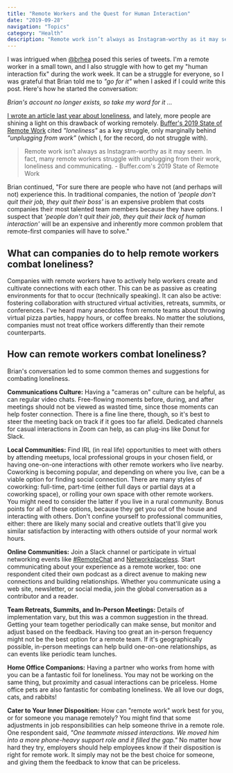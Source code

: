```yaml
---
title: "Remote Workers and the Quest for Human Interaction"
date: "2019-09-28"
navigation: "Topics"
category: "Health"
description: "Remote work isn’t always as Instagram-worthy as it may seem. In fact, many remote workers struggle with unplugging from their work, loneliness and communicating."
---
```


I was intrigued when [@brhea](https://twitter.com/brhea) posed this series of tweets. I'm a remote worker in a small town, and I also struggle with how to get my "human interaction fix" during the work week. It can be a struggle for everyone, so I was grateful that Brian told me to _"go for it"_ when I asked if I could write this post. Here's how he started the conversation:

_Brian's account no longer exists, so take my word for it ..._

[I wrote an article last year about loneliness](/topics/health/shining-a-light-on-loneliness/), and lately, more people are shining a light on this drawback of working remotely. [Buffer's 2019 State of Remote Work](https://buffer.com/state-of-remote-work-2019) cited _"loneliness"_ as a key struggle, only marginally behind _"unplugging from work"_ (which I, for the record, do not struggle with).

> Remote work isn’t always as Instagram-worthy as it may seem. In fact, many remote workers struggle with unplugging from their work, loneliness and communicating. - Buffer.com's 2019 State of Remote Work

Brian continued, "For sure there are people who have not (and perhaps will not) experience this. In traditional companies, the notion of _'people don't quit their job, they quit their boss'_ is an expensive problem that costs companies their most talented team members because they have options. I suspect that _'people don't quit their job, they quit their lack of human interaction'_ will be an expensive and inherently more common problem that remote-first companies will have to solve."

## What can companies do to help remote workers combat loneliness?

Companies with remote workers have to actively help workers create and cultivate connections with each other. This can be as passive as creating environments for that to occur (technically speaking). It can also be active: fostering collaboration with structured virtual activities, retreats, summits, or conferences. I've heard many anecdotes from remote teams about throwing virtual pizza parties, happy hours, or coffee breaks. No matter the solutions, companies must not treat office workers differently than their remote counterparts.

## How can remote workers combat loneliness?

Brian's conversation led to some common themes and suggestions for combating loneliness.

**Communications Culture:** Having a "cameras on" culture can be helpful, as can regular video chats. Free-flowing moments before, during, and after meetings should not be viewed as wasted time, since those moments can help foster connection. There is a fine line there, though, so it's best to steer the meeting back on track if it goes too far afield. Dedicated channels for casual interactions in Zoom can help, as can plug-ins like Donut for Slack.

**Local Communities:** Find IRL (in real life) opportunities to meet with others by attending meetups, local professional groups in your chosen field, or having one-on-one interactions with other remote workers who live nearby. Coworking is becoming popular, and depending on where you live, can be a viable option for finding social connection. There are many styles of coworking: full-time, part-time (either full days or partial days at a coworking space), or rolling your own space with other remote workers. You might need to consider the latter if you live in a rural community. Bonus points for all of these options, because they get you out of the house and interacting with others. Don't confine yourself to professional communities, either: there are likely many social and creative outlets that'll give you similar satisfaction by interacting with others outside of your normal work hours.

**Online Communities:** Join a Slack channel or participate in virtual networking events like [#RemoteChat](/remotechat/) and [Networkplaceless](https://www.workplaceless.com/networkplaceless). Start communicating about your experience as a remote worker, too: one respondent cited their own podcast as a direct avenue to making new connections and building relationships. Whether you communicate using a web site, newsletter, or social media, join the global conversation as a contributor and a reader.

**Team Retreats, Summits, and In-Person Meetings:** Details of implementation vary, but this was a common suggestion in the thread. Getting your team together periodically can make sense, but monitor and adjust based on the feedback. Having too great an in-person frequency might not be the best option for a remote team. If it's geographically possible, in-person meetings can help build one-on-one relationships, as can events like periodic team lunches.

**Home Office Companions:** Having a partner who works from home with you can be a fantastic foil for loneliness. You may not be working on the same thing, but proximity and casual interactions can be priceless. Home office pets are also fantastic for combating loneliness. We all love our dogs, cats, and rabbits!

**Cater to Your Inner Disposition:** How can "remote work" work best for you, or for someone you manage remotely? You might find that some adjustments in job responsibilities can help someone thrive in a remote role. One respondent said, _"One teammate missed interactions. We moved him into a more phone-heavy support role and it filled the gap."_ No matter how hard they try, employers should help employees know if their disposition is right for remote work. It simply may not be the best choice for someone, and giving them the feedback to know that can be priceless.
